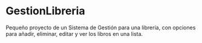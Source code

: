 # GestionLibreria
Pequeño proyecto de un Sistema de Gestión para una librería, con opciones para añadir, eliminar, editar y ver los libros en una lista.
